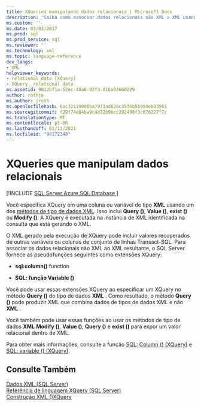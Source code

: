 ```yaml
---
title: XQueries manipulando dados relacionais | Microsoft Docs
description: 'Saiba como associar dados relacionais não XML a XML usando as extensões XQuery SQL: Column () e SQL: variable ().'
ms.custom: ''
ms.date: 03/03/2017
ms.prod: sql
ms.prod_service: sql
ms.reviewer: ''
ms.technology: xml
ms.topic: language-reference
dev_langs:
- XML
helpviewer_keywords:
- relational data [XQuery]
- XQuery, relational data
ms.assetid: 9812b71a-52ec-48a0-92f3-016a93660229
author: rothja
ms.author: jroth
ms.openlocfilehash: 6ac32119090ba7973ad628c35f6b5b994eb03561
ms.sourcegitcommit: f29f74e04ba9c4d72b9bcc292490f3c076227f7c
ms.translationtype: MT
ms.contentlocale: pt-BR
ms.lasthandoff: 01/13/2021
ms.locfileid: "98172348"
---
```

# <a name="xqueries-handling-relational-data"></a>XQueries que manipulam dados relacionais
[!INCLUDE [SQL Server Azure SQL Database ](../includes/applies-to-version/sqlserver.md)]

  Você especifica XQuery em uma coluna ou variável de tipo **XML** usando um dos [métodos de tipo de dados XML](../t-sql/xml/xml-data-type-methods.md). Isso inclui **Query ()**, **Value ()**, **exist ()** ou **Modify ()**. A XQuery é executada na instância de XML identificada na consulta que está gerando o XML.  
  
 O XML gerado pela execução de XQuery pode incluir valores recuperados de outras variáveis ou colunas de conjunto de linhas Transact-SQL. Para associar os dados relacionais não XML ao XML resultante, o SQL Server fornece as pseudofunções seguintes como extensões XQuery:  
  
-   **sql:column()** function  
  
-   **SQL: função Variable ()**  
  
 Você pode usar essas extensões XQuery ao especificar um XQuery no método **Query ()** do tipo de dados **XML** . Como resultado, o método **Query ()** pode produzir XML que combina dados de tipos de dados XML e não **XML** .  
  
 Você também pode usar essas funções ao usar os métodos de tipo de dados **XML** **Modify ()**, **Value ()**, **Query ()** e **exist ()** para expor um valor relacional dentro de XML.  
  
 Para obter mais informações, consulte a função [SQL: Column () (XQuery)](../xquery/xquery-extension-functions-sql-column.md) e [SQL: variable () (XQuery)](../xquery/xquery-extension-functions-sql-variable.md).  
  
## <a name="see-also"></a>Consulte Também  
 [Dados XML &#40;SQL Server&#41;](../relational-databases/xml/xml-data-sql-server.md)   
 [Referência de linguagem XQuery &#40;SQL Server&#41;](../xquery/xquery-language-reference-sql-server.md)   
 [Construção XML &#40;&#41;XQuery ](../xquery/xml-construction-xquery.md)  
  
  

